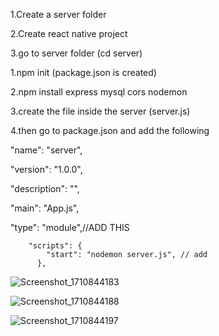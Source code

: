 1.Create a server folder

2.Create react native project

3.go to server folder (cd server)

1.npm init (package.json is created)

2.npm install express mysql cors nodemon

3.create the file inside the server (server.js)

4.then go to package.json and add the following

  "name": "server",
  
  "version": "1.0.0",
  
  "description": "",
  
  "main": "App.js",
  
  "type": "module",//ADD THIS
  
        "scripts": {
            "start": "nodemon server.js", // add
          },

![Screenshot_1710844183](https://github.com/FaizalBajee/EXPRESS-CURD/assets/161807564/5f37cf10-b484-41b7-8960-df35ac37f01a)

![Screenshot_1710844188](https://github.com/FaizalBajee/EXPRESS-CURD/assets/161807564/b8d0ad89-156e-41da-a68d-12169f5415dc)

![Screenshot_1710844197](https://github.com/FaizalBajee/EXPRESS-CURD/assets/161807564/3d6a983f-7054-4138-b960-a159ee76bf00)
